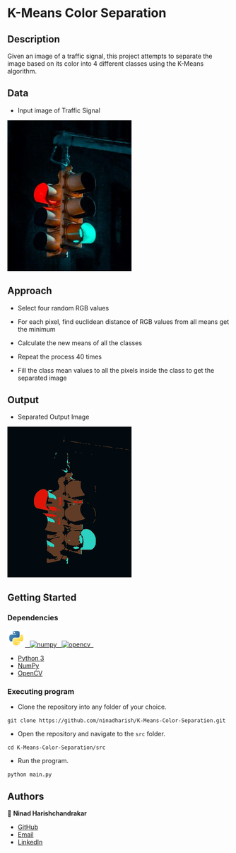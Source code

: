 # K-Means Color Separation

## Description

Given an image of a traffic signal, this project attempts to separate the image based on its color into 4 different classes using the K-Means algorithm.


## Data

* Input image of Traffic Signal

![alt text](/data/traffic_img.png)


## Approach

* Select four random RGB values

* For each pixel, find euclidean distance of RGB values from all means get the minimum

* Calculate the new means of all the classes

* Repeat the process 40 times

* Fill the class mean values to all the pixels inside the class to get the separated image


## Output

* Separated Output Image

![alt text](/output/output.png)


## Getting Started

### Dependencies

<p align="left"> 
<a href="https://www.python.org" target="_blank" rel="noreferrer"> <img src="https://raw.githubusercontent.com/devicons/devicon/master/icons/python/python-original.svg" alt="python" width="40" height="40"/>&ensp; </a>
<a href="https://numpy.org/" target="_blank" rel="noreferrer"> <img src="https://www.codebykelvin.com/learning/python/data-science/numpy-series/cover-numpy.png" alt="numpy" width="40" height="40"/>&ensp; </a>
<a href="https://opencv.org/" target="_blank" rel="noreferrer"> <img src="https://avatars.githubusercontent.com/u/5009934?v=4&s=400" alt="opencv" width="40" height="40"/>&ensp; </a>

* [Python 3](https://www.python.org/)
* [NumPy](https://numpy.org/)
* [OpenCV](https://opencv.org/)


### Executing program

* Clone the repository into any folder of your choice.
```
git clone https://github.com/ninadharish/K-Means-Color-Separation.git
```

* Open the repository and navigate to the `src` folder.
```
cd K-Means-Color-Separation/src
```

* Run the program.
```
python main.py
```


## Authors

👤 **Ninad Harishchandrakar**

* [GitHub](https://github.com/ninadharish)
* [Email](mailto:ninad.harish@gmail.com)
* [LinkedIn](https://linkedin.com/in/ninadharish)